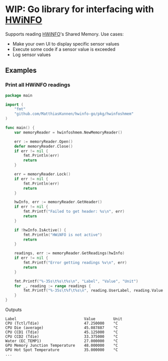 # WIP: Go library for interfacing with [HWiNFO](https://www.hwinfo.com/)

Supports reading [HWiNFO](https://www.hwinfo.com/)'s Shared Memory.
Use cases:
- Make your own UI to display specific sensor values
- Execute some code if a sensor value is exceeded
- Log sensor values

## Examples

### Print all HWiNFO readings

```go
package main

import (
	"fmt"
	"github.com/MatthiasKunnen/hwinfo-go/pkg/hwinfoshmem"
)

func main() {
	var memoryReader = hwinfoshmem.NewMemoryReader()

	err := memoryReader.Open()
	defer memoryReader.Close()
	if err != nil {
		fmt.Println(err)
		return
	}

	err = memoryReader.Lock()
	if err != nil {
		fmt.Println(err)
		return
	}

	hwInfo, err := memoryReader.GetHeader()
	if err != nil {
		fmt.Printf("Failed to get header: %s\n", err)
		return
	}

	if !hwInfo.IsActive() {
		fmt.Println("HWiNFO is not active")
		return
	}

	readings, err := memoryReader.GetReadings(hwInfo)
	if err != nil {
		fmt.Printf("Error getting readings %v\n", err)
		return
	}

	fmt.Printf("%-35s\t%s\t%s\n", "Label", "Value", "Unit")
	for _, reading := range readings {
		fmt.Printf("%-35s\t%f\t%s\n", reading.UserLabel, reading.Value.ToFloat64(), reading.Unit)
	}
}
```

Outputs
```
Label                              Value        Unit
CPU (Tctl/Tdie)                    47.250000    °C
CPU Die (average)                  45.087887    °C
CPU CCD1 (Tdie)                    45.125000    °C
CPU CCD2 (Tdie)                    33.375000    °C
Water (EC_TEMP1)                   27.000000    °C
GPU Memory Junction Temperature    48.000000    °C
GPU Hot Spot Temperature           35.000000    °C
...
```
